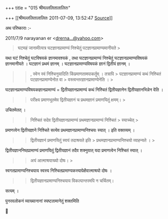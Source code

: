+++
title = "015 श्रीमल्ललितालालितः"

+++
[[श्रीमल्ललितालालितः	2011-07-09, 13:52:47 [Source](https://groups.google.com/g/bvparishat/c/siDEI31hONQ)]]



अथ परिष्काराः :-  
  

2011/7/9 narayanan er \<[drerna...@yahoo.com]()\>

  

> 
> > 
> >   
> घटमहं जानामीत्यत्र घटज्ञानप्रामाण्यं निश्चेतुं पटज्ञानप्रामाण्यमानीयते >
> 
> > 

  
यथा घटं निश्चेतुं घटविषयकं ज्ञानमावश्यकं , तथा घटज्ञानप्रामाण्यं निश्चेतुं घटज्ञानप्रामाण्यविषयकं ज्ञानमानीयते । घटज्ञानं प्रथमं ज्ञानम् । घटज्ञानप्रामाण्यविषयकं ज्ञानं द्वितीयं ज्ञानम् ।  
  

> 
> > 
> > , स्वेन स्वं निश्चिनुयादिति किंप्रमाणतामपाकर्तुम् । तत्रापि > पटज्ञानप्रामाण्यं कथं निश्चितं पटज्ञानप्रामाण्येनोत वा > वस्त्वन्तरज्ञानप्रामाण्येनेति । >
> 
> > 

  
घटज्ञानप्रामाण्यविषयकज्ञानप्रामाण्यं = द्वितीयज्ञानप्रामाण्यं कथं निश्चितं द्वितीयज्ञानेन द्वितीयज्ञानभिन्नेन वेति ।  
  

> 
> > 
> > परीक्ष्य प्रमाणभूतमेव द्वितीयज्ञानं च प्रथमज्ञानं प्रमाणयितुं क्षमम्। >
> 
> > 

  
उचितमेतत् ।  
  

> 
> > 
> > निश्चितं सदेव द्वितीयज्ञानप्रामाण्यं प्रथमज्ञानप्रामाण्यं निश्चितं > स्याच्चेत् >
> 
> > 

  
प्रमाणत्वेन द्वितीयज्ञाने निश्चिते सत्येव प्रथमज्ञानप्रामाण्यनिश्चयः स्यात् । इति वक्तव्यम् ।  
  

> 
> > 
> > द्वितीयज्ञानं प्रमाणयितुं स्वयं तदाश्रयते इति > प्रथमज्ञानप्रामाण्यनिश्चयो व्याहन्यते । >
> 
> > 

  
द्वितीयज्ञाननिष्ठप्रामाण्यं प्रमाणयितुं द्वितीयज्ञानं तदैव शक्नुयात् यदा प्रमाणत्वेन निश्चितं स्यात् ।  
  

> 
> > 
> > अयं आत्माश्रयाख्यो दोषः। >
> 
> > 

  
स्वगतप्रामाण्यनिश्चयाय स्वस्य निश्चितप्रामाण्यकस्यापेक्षैवात्माश्रयो दोषः ।  
  

> 
> > 
> > द्वितीयज्ञानप्रामाण्यनिश्चयाय विकल्पान्तरमपि न चर्चितम्।  
> > 
> > 



सत्यम् ।  
  
पुनरवलोकनं व्याख्यानानां स्पष्टतामानेतुं शक्तमिति



